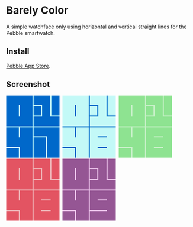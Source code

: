 # Barely Color
A simple watchface only using horizontal and vertical straight lines for the Pebble smartwatch.

## Install
[Pebble App Store](https://apps.getpebble.com/applications/5580b8124a86c74bc10000b0).

## Screenshot
![](screenshots/basalt-1.png)&nbsp;
![](screenshots/basalt-2.png)&nbsp;
![](screenshots/basalt-3.png)&nbsp;
![](screenshots/basalt-4.png)&nbsp;
![](screenshots/basalt-5.png)

